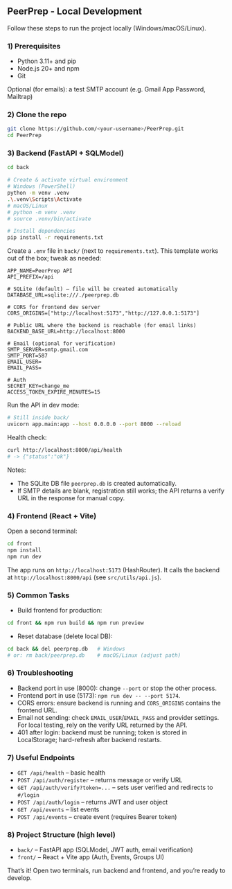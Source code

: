 ## PeerPrep - Local Development 

Follow these steps to run the project locally (Windows/macOS/Linux).

### 1) Prerequisites
- Python 3.11+ and pip
- Node.js 20+ and npm
- Git

Optional (for emails): a test SMTP account (e.g. Gmail App Password, Mailtrap)

### 2) Clone the repo
```bash
git clone https://github.com/<your-username>/PeerPrep.git
cd PeerPrep
```

### 3) Backend (FastAPI + SQLModel)
```bash
cd back

# Create & activate virtual environment
# Windows (PowerShell)
python -m venv .venv
.\.venv\Scripts\Activate
# macOS/Linux
# python -m venv .venv
# source .venv/bin/activate

# Install dependencies
pip install -r requirements.txt
```

Create a `.env` file in `back/` (next to `requirements.txt`). This template works out of the box; tweak as needed:
```env
APP_NAME=PeerPrep API
API_PREFIX=/api

# SQLite (default) – file will be created automatically
DATABASE_URL=sqlite:///./peerprep.db

# CORS for frontend dev server
CORS_ORIGINS=["http://localhost:5173","http://127.0.0.1:5173"]

# Public URL where the backend is reachable (for email links)
BACKEND_BASE_URL=http://localhost:8000

# Email (optional for verification)
SMTP_SERVER=smtp.gmail.com
SMTP_PORT=587
EMAIL_USER=
EMAIL_PASS=

# Auth
SECRET_KEY=change_me
ACCESS_TOKEN_EXPIRE_MINUTES=15
```

Run the API in dev mode:
```bash
# Still inside back/
uvicorn app.main:app --host 0.0.0.0 --port 8000 --reload
```

Health check:
```bash
curl http://localhost:8000/api/health
# -> {"status":"ok"}
```

Notes:
- The SQLite DB file `peerprep.db` is created automatically.
- If SMTP details are blank, registration still works; the API returns a verify URL in the response for manual copy.

### 4) Frontend (React + Vite)
Open a second terminal:
```bash
cd front
npm install
npm run dev
```

The app runs on `http://localhost:5173` (HashRouter). It calls the backend at `http://localhost:8000/api` (see `src/utils/api.js`).

### 5) Common Tasks
- Build frontend for production:
```bash
cd front && npm run build && npm run preview
```

- Reset database (delete local DB):
```bash
cd back && del peerprep.db   # Windows
# or: rm back/peerprep.db    # macOS/Linux (adjust path)
```

### 6) Troubleshooting
- Backend port in use (8000): change `--port` or stop the other process.
- Frontend port in use (5173): `npm run dev -- --port 5174`.
- CORS errors: ensure backend is running and `CORS_ORIGINS` contains the frontend URL.
- Email not sending: check `EMAIL_USER`/`EMAIL_PASS` and provider settings. For local testing, rely on the verify URL returned by the API.
- 401 after login: backend must be running; token is stored in LocalStorage; hard-refresh after backend restarts.

### 7) Useful Endpoints
- `GET /api/health` – basic health
- `POST /api/auth/register` – returns message or verify URL
- `GET /api/auth/verify?token=...` – sets user verified and redirects to `#/login`
- `POST /api/auth/login` – returns JWT and user object
- `GET /api/events` – list events
- `POST /api/events` – create event (requires Bearer token)

### 8) Project Structure (high level)
- `back/` – FastAPI app (SQLModel, JWT auth, email verification)
- `front/` – React + Vite app (Auth, Events, Groups UI)

That’s it! Open two terminals, run backend and frontend, and you’re ready to develop.
